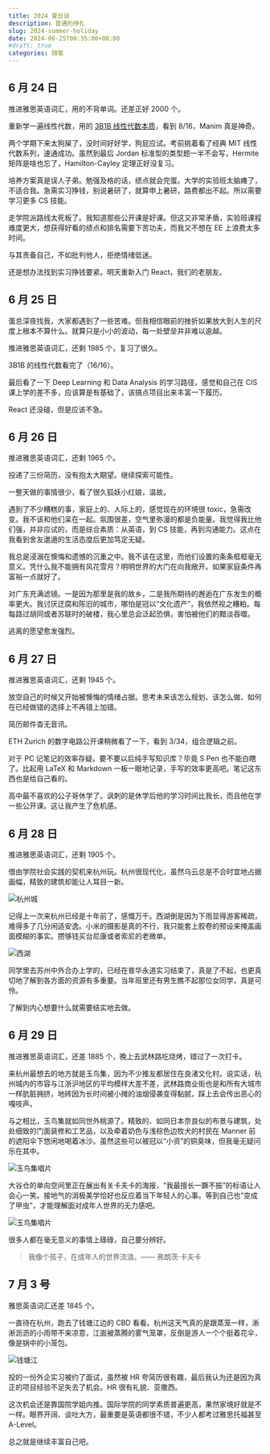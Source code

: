 ```yaml
---
title: 2024 夏日谈
description: 普通的挣扎
slug: 2024-summer-holiday
date: 2024-06-25T00:35:00+08:00
#draft: true
categories: 随笔
---
```


## 6 月 24 日

推进雅思英语词汇，用的不背单词。还差正好 2000 个。

重新学一遍线性代数，用的 [3B1B 线性代数本质](https://www.bilibili.com/video/BV1ys411472E?p=8&vd_source=761f7d019a0848a165a93faf761026f3)，看到 8/16，Manim 真是神奇。

两个学期下来太狗屎了，没时间好好学，狗屁应试。考前挑着看了经典 MIT 线性代数系列，速通成功。虽然到最后 Jordan 标准型的类型题一半不会写，Hermite 矩阵是啥也忘了，Hamilton-Cayley 定理正好没复习。

培养方案真是误人子弟。勉强及格的话，绩点就会完蛋。大学的实验班太脑瘫了，不适合我。急需实习挣钱，别说暑研了，就算申上暑研，路费都出不起。所以需要学习更多 CS 技能。

走学院派路线太死板了。我知道那些公开课是好课。但这又非常矛盾，实验班课程难度更大，想获得好看的绩点和排名需要下苦功夫，而我又不想在 EE 上浪费太多时间。

与其责备自己，不如批判他人，拒绝情绪低迷。

还是想办法找到实习挣钱要紧。明天重新入门  React，我们的老朋友。

## 6 月 25 日

蛋总深夜找我，大家都遇到了一些苦难。但我相信眼前的挫折如果放大到人生的尺度上根本不算什么。就算只是小小的波动，每一处壁垒并非难以逾越。

推进雅思英语词汇，还剩 1985 个，复习了很久。

3B1B 的线性代数看完了（16/16）。

最后看了一下 Deep Learning 和 Data Analysis 的学习路径，感觉和自己在 CIS 课上学的差不多，应该算是有基础了，该搞点项目出来丰富一下履历。

React 还没碰，但是应该不急。

## 6 月 26 日

推进雅思英语词汇，还剩 1965 个。

投递了三份简历，没有抱太大期望。继续探索可能性。

一整天做的事情很少，看了很久狐妖小红娘，温故。

遇到了不少糟糕的事，家庭上的、人际上的，感觉现在的环境很 toxic，急需改变。我不该和他们呆在一起。氛围很差，空气里弥漫的都是负能量。我觉得我比他们强，并非应试的，而是综合素质：从英语，到 CS 技能，再到沟通能力。这点在我看到舍友邋遢的生活态度后更加笃定无疑。

我总是浸溺在懊悔和遗憾的沉重之中。我不该在这里，而他们设置的条条框框毫无意义。凭什么我不能拥有风花雪月？明明世界的大门在向我敞开。如果家庭条件再富裕一点就好了。

对广东充满滤镜。一是因为那里是我的故乡，二是我所期待的邂逅在广东发生的概率更大。我讨厌迂腐和陈旧的城市，哪怕是冠以“文化遗产”，我依然视之糟粕。每每路过胡同或者苏联时的破楼，我心里总会泛起恐惧，害怕被他们的黯淡吞噬。

逃离的愿望愈发强烈。

## 6 月 27 日

推进雅思英语词汇，还剩 1945 个。

放空自己的时候又开始被懊悔的情绪占据。思考未来该怎么规划、该怎么做、如何在已经做错的选择上不再错上加错。

简历邮件杳无音讯。

ETH Zurich 的数字电路公开课稍微看了一下，看到 3/34，组合逻辑之前。

对于 PC 记笔记的效率存疑。要不要以后纯手写知识库？毕竟 S Pen 也不能白瞎了。比起用 LaTeX 和 Markdown 一板一眼地记录，手写的效率更高吧。笔记这东西也是给自己看的。

高中最不喜欢的公子哥休学了。讽刺的是休学后他的学习时间比我长，而且他在学一些公开课。这让我产生了危机感。

## 6 月 28 日

推进雅思英语词汇，还剩 1905 个。

借由学院社会实践的契机来杭州玩。杭州很现代化，虽然乌云总是不合时宜地占据画幅，精致的建筑却能让人耳目一新。

![杭州城](./杭州城.jpeg)

记得上一次来杭州已经是十年前了，感慨万千。西湖倒是因为下雨显得游客稀疏，难得多了几分闲适安逸。小米的摄影是真的不行，我只能套上胶卷的预设来掩盖画面模糊的事实。攒够钱买台尼康或者索尼的老微单。

![西湖](./westlake.jpg)

同学里去苏州中外合办上学的，已经在普华永道实习结束了，真是了不起，也更真切地了解到各方面的资源有多重要。当年班里还有男生瞧不起那位女同学，真是可怜。

了解到内心想要什么就需要结实地去做。

## 6 月 29 日

推进雅思英语词汇，还差 1885 个，晚上去武林路吃烧烤，错过了一次打卡。

来杭州最想去的地方就是玉鸟集，因为不少推友都居住在良渚文化村。说实话，杭州城内的市容与江浙沪地区的平均模样大差不差，武林路商业街也是和所有大城市一样肮脏拥挤，地砖因为长时间被小摊的油烟侵袭变得黏腻，踩上去会传出恶心的嘎吱声。

与之相比，玉鸟集就如同世外桃源了。精致的、如同日本奈良似的布景与建筑，处处细致的门面装修和工艺品，以及牵着奶色与浅棕色边牧犬的村民在 Manner 前的遮阳伞下悠闲地喝着冰沙。虽然这些可以被冠以“小资”的铜臭味，但我毫无疑问乐在其中。

![玉鸟集唱片](./玉鸟集唱片.jpg)

大谷仓的单向空间里正在展出有关卡夫卡的海报，“我最擅长一蹶不振”的标语让人会心一笑。接地气的消极美学恰好也反应着当下年轻人的心事。等到自己也“变成了甲虫”，才能理解面对成年人世界的无力感吧。

![玉鸟集唱片](./卡夫卡.jpg)

很多人都在毫无意义的事情上碌碌，自己要分辨好。

> 我像个孩子，在成年人的世界流浪。—— 弗朗茨·卡夫卡

## 7 月 3 号

雅思英语词汇还差 1845 个。

一直待在杭州，跑去了钱塘江边的 CBD 看看。杭州这天气真的是跟蒸笼一样，淅淅沥沥的小雨带不来凉意，江面被蒸腾的雾气笼罩，反倒是游人一个个挺着花伞，像是锅中的小笼包。

![钱塘江](./钱塘江.jpeg)

投的一份外企实习被约了面试，虽然被 HR 夸简历很有趣，最后我认为还是因为真正的项目经验不足失去了机会。HR 很有礼貌、亚撒西。

这次机会还是靠国院学姐内推。国际学院的同学素质普遍更高，果然家境好就是不一样。眼界开阔、谈吐大方，最重要是英语都很不错，不少人都考过雅思托福甚至 A-Level。

总之就是继续丰富自己吧。
